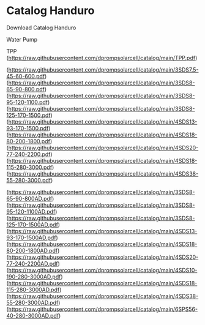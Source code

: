 # Catalog Handuro

Download Catalog Handuro

Water Pump

TPP
(https://raw.githubusercontent.com/dprompsolarcell/catalog/main/TPP.pdf)

(https://raw.githubusercontent.com/dprompsolarcell/catalog/main/3SDS7.5-45-60-600.pdf)
(https://raw.githubusercontent.com/dprompsolarcell/catalog/main/3SDS8-65-90-800.pdf)
(https://raw.githubusercontent.com/dprompsolarcell/catalog/main/3SDS8-95-120-1100.pdf)
(https://raw.githubusercontent.com/dprompsolarcell/catalog/main/3SDS8-125-170-1500.pdf)
(https://raw.githubusercontent.com/dprompsolarcell/catalog/main/4SDS13-93-170-1500.pdf)
(https://raw.githubusercontent.com/dprompsolarcell/catalog/main/4SDS18-80-200-1800.pdf)
(https://raw.githubusercontent.com/dprompsolarcell/catalog/main/4SDS20-77-240-2200.pdf)
(https://raw.githubusercontent.com/dprompsolarcell/catalog/main/4SDS18-115-280-3000.pdf)
(https://raw.githubusercontent.com/dprompsolarcell/catalog/main/4SDS38-55-280-3000.pdf)

(https://raw.githubusercontent.com/dprompsolarcell/catalog/main/3SDS8-65-90-800AD.pdf)
(https://raw.githubusercontent.com/dprompsolarcell/catalog/main/3SDS8-95-120-1100AD.pdf)
(https://raw.githubusercontent.com/dprompsolarcell/catalog/main/3SDS8-125-170-1500AD.pdf)
(https://raw.githubusercontent.com/dprompsolarcell/catalog/main/4SDS13-93-170-1500AD.pdf)
(https://raw.githubusercontent.com/dprompsolarcell/catalog/main/4SDS18-80-200-1800AD.pdf)
(https://raw.githubusercontent.com/dprompsolarcell/catalog/main/4SDS20-77-240-2200AD.pdf)
(https://raw.githubusercontent.com/dprompsolarcell/catalog/main/4SDS10-190-280-3000AD.pdf)
(https://raw.githubusercontent.com/dprompsolarcell/catalog/main/4SDS18-115-280-3000AD.pdf)
(https://raw.githubusercontent.com/dprompsolarcell/catalog/main/4SDS38-55-280-3000AD.pdf)
(https://raw.githubusercontent.com/dprompsolarcell/catalog/main/6SPS56-40-280-3000AD.pdf)
